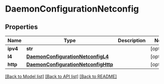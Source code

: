 # DaemonConfigurationNetconfig

## Properties
Name | Type | Description | Notes
------------ | ------------- | ------------- | -------------
**ipv4** | **str** |  | [optional] 
**l4** | [**DaemonConfigurationNetconfigL4**](DaemonConfigurationNetconfigL4.md) |  | [optional] 
**http** | [**DaemonConfigurationNetconfigHttp**](DaemonConfigurationNetconfigHttp.md) |  | [optional] 

[[Back to Model list]](../README.md#documentation-for-models) [[Back to API list]](../README.md#documentation-for-api-endpoints) [[Back to README]](../README.md)


